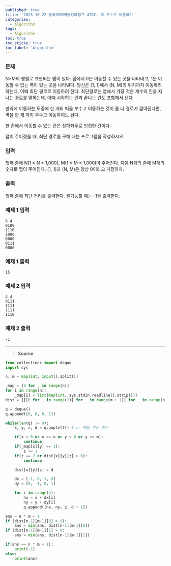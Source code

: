 ```yaml
---
published: true
title: '2023-10-22-동국대SW역량강화캠프-4702. 벽 부수고 이동하기'
categories:
  - Algorithm
tags:
  - Algorithm
toc: true
toc_sticky: true
toc_label: 'Algorithm'
---
```


### **문제**

N×M의 행렬로 표현되는 맵이 있다. 맵에서 0은 이동할 수 있는 곳을 나타내고, 1은 이동할 수 없는 벽이 있는 곳을 나타낸다. 당신은 (1, 1)에서 (N, M)의 위치까지 이동하려 하는데, 이때 최단 경로로 이동하려 한다. 최단경로는 맵에서 가장 적은 개수의 칸을 지나는 경로를 말하는데, 이때 시작하는 칸과 끝나는 칸도 포함해서 센다.

만약에 이동하는 도중에 한 개의 벽을 부수고 이동하는 것이 좀 더 경로가 짧아진다면, 벽을 한 개 까지 부수고 이동하여도 된다.

한 칸에서 이동할 수 있는 칸은 상하좌우로 인접한 칸이다.

맵이 주어졌을 때, 최단 경로를 구해 내는 프로그램을 작성하시오.

### **입력**

첫째 줄에 N(1 ≤ N ≤ 1,000), M(1 ≤ M ≤ 1,000)이 주어진다. 다음 N개의 줄에 M개의 숫자로 맵이 주어진다. (1, 1)과 (N, M)은 항상 0이라고 가정하자.

### **출력**

첫째 줄에 최단 거리를 출력한다. 불가능할 때는 -1을 출력한다.

### **예제 1 입력**

```
6 4
0100
1110
1000
0000
0111
0000
```

### **예제 1 출력**

```
15
```

### **예제 2 입력**

```
4 4
0111
1111
1111
1110
```

### **예제 2 출력**

```
-1
```

---

> **Source**

```python
from collections import deque
import sys

n, m = map(int, input().split())

_map = [0 for _ in range(n)]
for i in range(n):
	_map[i] = list(map(int, sys.stdin.readline().strip()))
dist = [[[0 for _ in range(2)] for _ in range(m + 1)] for _ in range(n + 1)]

q = deque()
q.append([0, 0, 0, 1])

while(len(q) != 0):
	x, y, z, d = q.popleft() # z: 벽을 부순 횟수

	if(x < 0 or x >= n or y < 0 or y >= m):
		continue
	if(_map[x][y] == 1):
		z += 1
	if(z == 2 or dist[x][y][z] > 0):
		continue

	dist[x][y][z] = d

	dx = [-1, 0, 1, 0]
	dy = [0, -1, 0, 1]

	for i in range(4):
		nx = x + dx[i]
		ny = y + dy[i]
		q.append([nx, ny, z, d + 1])

ans = n * m + 1
if (dist[n-1][m-1][0] > 0):
	ans = min(ans, dist[n-1][m-1][0])
if (dist[n-1][m-1][1] > 0:
	ans = min(ans, dist[n-1][m-1][1])

if(ans == n * m + 1):
	print(-1)
else:
	print(ans)
```
